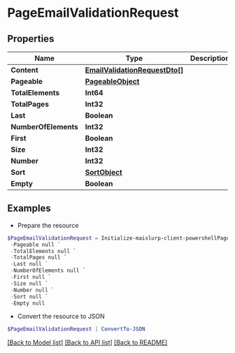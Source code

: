 # PageEmailValidationRequest
## Properties

Name | Type | Description | Notes
------------ | ------------- | ------------- | -------------
**Content** | [**EmailValidationRequestDto[]**](EmailValidationRequestDto) |  | [optional] 
**Pageable** | [**PageableObject**](PageableObject) |  | [optional] 
**TotalElements** | **Int64** |  | 
**TotalPages** | **Int32** |  | 
**Last** | **Boolean** |  | [optional] 
**NumberOfElements** | **Int32** |  | [optional] 
**First** | **Boolean** |  | [optional] 
**Size** | **Int32** |  | [optional] 
**Number** | **Int32** |  | [optional] 
**Sort** | [**SortObject**](SortObject) |  | [optional] 
**Empty** | **Boolean** |  | [optional] 

## Examples

- Prepare the resource
```powershell
$PageEmailValidationRequest = Initialize-maislurp-client-powershellPageEmailValidationRequest  -Content null `
 -Pageable null `
 -TotalElements null `
 -TotalPages null `
 -Last null `
 -NumberOfElements null `
 -First null `
 -Size null `
 -Number null `
 -Sort null `
 -Empty null
```

- Convert the resource to JSON
```powershell
$PageEmailValidationRequest | ConvertTo-JSON
```

[[Back to Model list]](../README#documentation-for-models) [[Back to API list]](../README#documentation-for-api-endpoints) [[Back to README]](../README)

